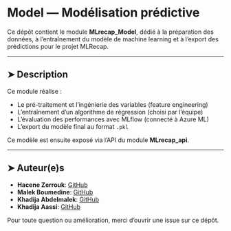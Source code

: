 # Model — Modélisation prédictive


Ce dépôt contient le module **MLrecap\_Model**, dédié à la préparation des données, à l’entraînement du modèle de machine learning et à l’export des prédictions pour le projet MLRecap.

---

## ➤ Description

Ce module réalise :

* Le pré-traitement et l’ingénierie des variables (feature engineering)
* L’entraînement d’un algorithme de régression (choisi par l’équipe)
* L’évaluation des performances avec MLflow (connecté à Azure ML)
* L’export du modèle final au format `.pkl`

Ce modèle est ensuite exposé via l’API du module **MLrecap\_api**.

---


## ➤ Auteur(e)s

* **Hacene Zerrouk**: [GitHub](https://github.com/haceneZERROUK)
* **Malek Boumedine**: [GitHub](https://github.com/Malek-Boumedine)
* **Khadija Abdelmalek**: [GitHub](https://github.com/khadmalek)
* **Khadija Aassi**: [GitHub](https://github.com/Khadaassi)

Pour toute question ou amélioration, merci d’ouvrir une issue sur ce dépôt.
